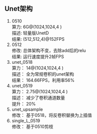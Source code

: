 Unet架构  
-------------------------------  
1. 0510  
算力:  6G@(1024,1024,4 )  
描述:  轻量版UnetD  
结果:  (512,512,4)@152FPS  
2. 0512  
修改:  总体架构不变，去除add后的relu  
结果:  运行速度提升2帧FPS  
3. unet_0518  
算力： 14@(1024,1024,4 )  
描述： 全为常规卷积的unet架构  
结果： 164.66FPS，利用率56%  
4. unet_0519  
算力： 2.75@(1024,1024,4 )  
描述： 减少了卷积通道数量  
提升： 20%  
5. unet_upsample  
修改： 基于0518，将反卷积替换为上插值
6. single_L_0519  
修改： 基于0510剪枝  
